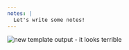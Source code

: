 ```yaml
---
notes: |
  Let's write some notes!
---
```


![new template output - it looks terrible](/images/create-empress-blog-template.png)
